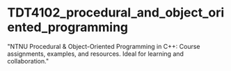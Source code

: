 # TDT4102_procedural_and_object_oriented_programming
"NTNU Procedural &amp; Object-Oriented Programming in C++: Course assignments, examples, and resources. Ideal for learning and collaboration."
